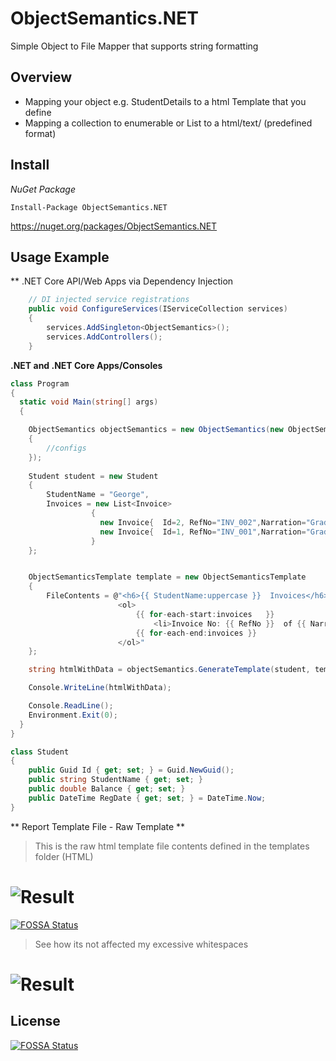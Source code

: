 # ObjectSemantics.NET
Simple Object to File Mapper that supports string formatting

## Overview

* Mapping your object e.g. StudentDetails to a html Template that you define
* Mapping a collection to enumerable or List to a html/text/ (predefined format)

## Install 

*NuGet Package*
```
Install-Package ObjectSemantics.NET
```
https://nuget.org/packages/ObjectSemantics.NET

## Usage Example
** .NET Core API/Web Apps via Dependency Injection
```cs
    // DI injected service registrations
    public void ConfigureServices(IServiceCollection services)
    {
        services.AddSingleton<ObjectSemantics>();
        services.AddControllers();
    }
```

**.NET and .NET Core Apps/Consoles**
```cs
class Program
{
  static void Main(string[] args)
  {

    ObjectSemantics objectSemantics = new ObjectSemantics(new ObjectSemanticsOptions
    {
        //configs
    });
	  
    Student student = new Student
    {
        StudentName = "George",
        Invoices = new List<Invoice>
                  {
                    new Invoice{  Id=2, RefNo="INV_002",Narration="Grade II Fees Invoice", Amount=2000, InvoiceDate=DateTime.Now.Date.AddDays(-1) },
                    new Invoice{  Id=1, RefNo="INV_001",Narration="Grade I Fees Invoice", Amount=320, InvoiceDate=DateTime.Now.Date.AddDays(-2) }
                  }
    };


    ObjectSemanticsTemplate template = new ObjectSemanticsTemplate
    {
        FileContents = @"<h6>{{ StudentName:uppercase }}  Invoices</h6>
                        <ol>
                            {{ for-each-start:invoices   }}
                                <li>Invoice No: {{ RefNo }}  of {{ Narration }} amount {{ Amount:N0 }} </li>
                            {{ for-each-end:invoices }}
                        </ol>"
    };

    string htmlWithData = objectSemantics.GenerateTemplate(student, template);

    Console.WriteLine(htmlWithData);

    Console.ReadLine();
    Environment.Exit(0);
  }
}

class Student
{
    public Guid Id { get; set; } = Guid.NewGuid();
    public string StudentName { get; set; }
    public double Balance { get; set; }
    public DateTime RegDate { get; set; } = DateTime.Now;
}
```

** Report Template File - Raw Template **
> This is the raw html template file contents defined in the templates folder (HTML)
# ![Result](https://github.com/swagfin/ObjectSemantics.NET/blob/5f0814c6513baffee7f78c99112d8777abaf4737/Screenshots/recordWithChildren.png)
[![FOSSA Status](https://app.fossa.com/api/projects/git%2Bgithub.com%2Fswagfin%2FObjectSemantics.NET.svg?type=shield)](https://app.fossa.com/projects/git%2Bgithub.com%2Fswagfin%2FObjectSemantics.NET?ref=badge_shield)

> See how its not affected my excessive whitespaces
# ![Result](https://github.com/swagfin/ObjectSemantics.NET/blob/592e6404783b21dfab60dcc8087b0c23a5ce2b71/Screenshots/results-example.png)

## License
[![FOSSA Status](https://app.fossa.com/api/projects/git%2Bgithub.com%2Fswagfin%2FObjectSemantics.NET.svg?type=large)](https://app.fossa.com/projects/git%2Bgithub.com%2Fswagfin%2FObjectSemantics.NET?ref=badge_large)